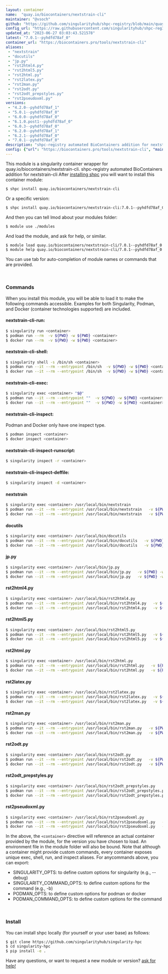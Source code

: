 ```yaml
---
layout: container
name:  "quay.io/biocontainers/nextstrain-cli"
maintainer: "@vsoch"
github: "https://github.com/singularityhub/shpc-registry/blob/main/quay.io/biocontainers/nextstrain-cli/container.yaml"
config_url: "https://raw.githubusercontent.com/singularityhub/shpc-registry/main/quay.io/biocontainers/nextstrain-cli/container.yaml"
updated_at: "2023-06-27 03:03:43.521578"
latest: "7.0.1--pyhdfd78af_0"
container_url: "https://biocontainers.pro/tools/nextstrain-cli"
aliases:
 - "nextstrain"
 - "docutils"
 - "jp.py"
 - "rst2html4.py"
 - "rst2html5.py"
 - "rst2html.py"
 - "rst2latex.py"
 - "rst2man.py"
 - "rst2odt.py"
 - "rst2odt_prepstyles.py"
 - "rst2pseudoxml.py"
versions:
 - "4.2.0--pyhdfd78af_1"
 - "5.0.1--pyhdfd78af_0"
 - "6.0.0--pyhdfd78af_0"
 - "6.1.0.post1--pyhdfd78af_0"
 - "6.0.3--pyhdfd78af_0"
 - "6.2.0--pyhdfd78af_1"
 - "6.2.1--pyhdfd78af_0"
 - "7.0.1--pyhdfd78af_0"
description: "shpc-registry automated BioContainers addition for nextstrain-cli"
config: {"url": "https://biocontainers.pro/tools/nextstrain-cli", "maintainer": "@vsoch", "description": "shpc-registry automated BioContainers addition for nextstrain-cli", "latest": {"7.0.1--pyhdfd78af_0": "sha256:49efb460293cbc1ff5bbeba496287db058a2a3684dafc1736a324edf254602ea"}, "tags": {"4.2.0--pyhdfd78af_1": "sha256:71902449c6f452deb519f63a161f24453565bbc3caad0344b24bb7da8fa2db2f", "5.0.1--pyhdfd78af_0": "sha256:a7fd5d87d83fd364f6d045b2c704aed26bfbeecdf5eac3b6fc631bd1de67341b", "6.0.0--pyhdfd78af_0": "sha256:7e65c48e4446b4d67ff4a24070536a20434d4305ce301b3746744b277e56f3f4", "6.1.0.post1--pyhdfd78af_0": "sha256:a25271bd0490767c69d6a9bd325ba058aa3a4d36a35597b6ebe8add4ae7884f2", "6.0.3--pyhdfd78af_0": "sha256:f708fead7a1bc26638b0b668fdbb042a584884f37ddfd59f9fcf17973a3bcd83", "6.2.0--pyhdfd78af_1": "sha256:a9b8d24a653ec97abe0a2c434de0e27f26e380651a2b05b3dd9fa27f7f5e9368", "6.2.1--pyhdfd78af_0": "sha256:faa5c300c64f359cad8be7fca21f12be8c812bd40dd4dadcdf5c80b078628198", "7.0.1--pyhdfd78af_0": "sha256:49efb460293cbc1ff5bbeba496287db058a2a3684dafc1736a324edf254602ea"}, "docker": "quay.io/biocontainers/nextstrain-cli", "aliases": {"nextstrain": "/usr/local/bin/nextstrain", "docutils": "/usr/local/bin/docutils", "jp.py": "/usr/local/bin/jp.py", "rst2html4.py": "/usr/local/bin/rst2html4.py", "rst2html5.py": "/usr/local/bin/rst2html5.py", "rst2html.py": "/usr/local/bin/rst2html.py", "rst2latex.py": "/usr/local/bin/rst2latex.py", "rst2man.py": "/usr/local/bin/rst2man.py", "rst2odt.py": "/usr/local/bin/rst2odt.py", "rst2odt_prepstyles.py": "/usr/local/bin/rst2odt_prepstyles.py", "rst2pseudoxml.py": "/usr/local/bin/rst2pseudoxml.py"}}
---
```


This module is a singularity container wrapper for quay.io/biocontainers/nextstrain-cli.
shpc-registry automated BioContainers addition for nextstrain-cli
After [installing shpc](#install) you will want to install this container module:


```bash
$ shpc install quay.io/biocontainers/nextstrain-cli
```

Or a specific version:

```bash
$ shpc install quay.io/biocontainers/nextstrain-cli:7.0.1--pyhdfd78af_0
```

And then you can tell lmod about your modules folder:

```bash
$ module use ./modules
```

And load the module, and ask for help, or similar.

```bash
$ module load quay.io/biocontainers/nextstrain-cli/7.0.1--pyhdfd78af_0
$ module help quay.io/biocontainers/nextstrain-cli/7.0.1--pyhdfd78af_0
```

You can use tab for auto-completion of module names or commands that are provided.

<br>

### Commands

When you install this module, you will be able to load it to make the following commands accessible.
Examples for both Singularity, Podman, and Docker (container technologies supported) are included.

#### nextstrain-cli-run:

```bash
$ singularity run <container>
$ podman run --rm  -v ${PWD} -w ${PWD} <container>
$ docker run --rm  -v ${PWD} -w ${PWD} <container>
```

#### nextstrain-cli-shell:

```bash
$ singularity shell -s /bin/sh <container>
$ podman run --it --rm --entrypoint /bin/sh  -v ${PWD} -w ${PWD} <container>
$ docker run --it --rm --entrypoint /bin/sh  -v ${PWD} -w ${PWD} <container>
```

#### nextstrain-cli-exec:

```bash
$ singularity exec <container> "$@"
$ podman run --it --rm --entrypoint ""  -v ${PWD} -w ${PWD} <container> "$@"
$ docker run --it --rm --entrypoint ""  -v ${PWD} -w ${PWD} <container> "$@"
```

#### nextstrain-cli-inspect:

Podman and Docker only have one inspect type.

```bash
$ podman inspect <container>
$ docker inspect <container>
```

#### nextstrain-cli-inspect-runscript:

```bash
$ singularity inspect -r <container>
```

#### nextstrain-cli-inspect-deffile:

```bash
$ singularity inspect -d <container>
```


#### nextstrain

```bash
$ singularity exec <container> /usr/local/bin/nextstrain
$ podman run --it --rm --entrypoint /usr/local/bin/nextstrain   -v ${PWD} -w ${PWD} <container> -c " $@"
$ docker run --it --rm --entrypoint /usr/local/bin/nextstrain   -v ${PWD} -w ${PWD} <container> -c " $@"
```


#### docutils

```bash
$ singularity exec <container> /usr/local/bin/docutils
$ podman run --it --rm --entrypoint /usr/local/bin/docutils   -v ${PWD} -w ${PWD} <container> -c " $@"
$ docker run --it --rm --entrypoint /usr/local/bin/docutils   -v ${PWD} -w ${PWD} <container> -c " $@"
```


#### jp.py

```bash
$ singularity exec <container> /usr/local/bin/jp.py
$ podman run --it --rm --entrypoint /usr/local/bin/jp.py   -v ${PWD} -w ${PWD} <container> -c " $@"
$ docker run --it --rm --entrypoint /usr/local/bin/jp.py   -v ${PWD} -w ${PWD} <container> -c " $@"
```


#### rst2html4.py

```bash
$ singularity exec <container> /usr/local/bin/rst2html4.py
$ podman run --it --rm --entrypoint /usr/local/bin/rst2html4.py   -v ${PWD} -w ${PWD} <container> -c " $@"
$ docker run --it --rm --entrypoint /usr/local/bin/rst2html4.py   -v ${PWD} -w ${PWD} <container> -c " $@"
```


#### rst2html5.py

```bash
$ singularity exec <container> /usr/local/bin/rst2html5.py
$ podman run --it --rm --entrypoint /usr/local/bin/rst2html5.py   -v ${PWD} -w ${PWD} <container> -c " $@"
$ docker run --it --rm --entrypoint /usr/local/bin/rst2html5.py   -v ${PWD} -w ${PWD} <container> -c " $@"
```


#### rst2html.py

```bash
$ singularity exec <container> /usr/local/bin/rst2html.py
$ podman run --it --rm --entrypoint /usr/local/bin/rst2html.py   -v ${PWD} -w ${PWD} <container> -c " $@"
$ docker run --it --rm --entrypoint /usr/local/bin/rst2html.py   -v ${PWD} -w ${PWD} <container> -c " $@"
```


#### rst2latex.py

```bash
$ singularity exec <container> /usr/local/bin/rst2latex.py
$ podman run --it --rm --entrypoint /usr/local/bin/rst2latex.py   -v ${PWD} -w ${PWD} <container> -c " $@"
$ docker run --it --rm --entrypoint /usr/local/bin/rst2latex.py   -v ${PWD} -w ${PWD} <container> -c " $@"
```


#### rst2man.py

```bash
$ singularity exec <container> /usr/local/bin/rst2man.py
$ podman run --it --rm --entrypoint /usr/local/bin/rst2man.py   -v ${PWD} -w ${PWD} <container> -c " $@"
$ docker run --it --rm --entrypoint /usr/local/bin/rst2man.py   -v ${PWD} -w ${PWD} <container> -c " $@"
```


#### rst2odt.py

```bash
$ singularity exec <container> /usr/local/bin/rst2odt.py
$ podman run --it --rm --entrypoint /usr/local/bin/rst2odt.py   -v ${PWD} -w ${PWD} <container> -c " $@"
$ docker run --it --rm --entrypoint /usr/local/bin/rst2odt.py   -v ${PWD} -w ${PWD} <container> -c " $@"
```


#### rst2odt_prepstyles.py

```bash
$ singularity exec <container> /usr/local/bin/rst2odt_prepstyles.py
$ podman run --it --rm --entrypoint /usr/local/bin/rst2odt_prepstyles.py   -v ${PWD} -w ${PWD} <container> -c " $@"
$ docker run --it --rm --entrypoint /usr/local/bin/rst2odt_prepstyles.py   -v ${PWD} -w ${PWD} <container> -c " $@"
```


#### rst2pseudoxml.py

```bash
$ singularity exec <container> /usr/local/bin/rst2pseudoxml.py
$ podman run --it --rm --entrypoint /usr/local/bin/rst2pseudoxml.py   -v ${PWD} -w ${PWD} <container> -c " $@"
$ docker run --it --rm --entrypoint /usr/local/bin/rst2pseudoxml.py   -v ${PWD} -w ${PWD} <container> -c " $@"
```



In the above, the `<container>` directive will reference an actual container provided
by the module, for the version you have chosen to load. An environment file in the
module folder will also be bound. Note that although a container
might provide custom commands, every container exposes unique exec, shell, run, and
inspect aliases. For anycommands above, you can export:

 - SINGULARITY_OPTS: to define custom options for singularity (e.g., --debug)
 - SINGULARITY_COMMAND_OPTS: to define custom options for the command (e.g., -b)
 - PODMAN_OPTS: to define custom options for podman or docker
 - PODMAN_COMMAND_OPTS: to define custom options for the command

<br>

### Install

You can install shpc locally (for yourself or your user base) as follows:

```bash
$ git clone https://github.com/singularityhub/singularity-hpc
$ cd singularity-hpc
$ pip install -e .
```

Have any questions, or want to request a new module or version? [ask for help!](https://github.com/singularityhub/singularity-hpc/issues)